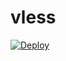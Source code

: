 # vless

[![Deploy](https://www.herokucdn.com/deploy/button.png)](https://dashboard.heroku.com/new?template=https://github.com/hfgf456/vmess)
